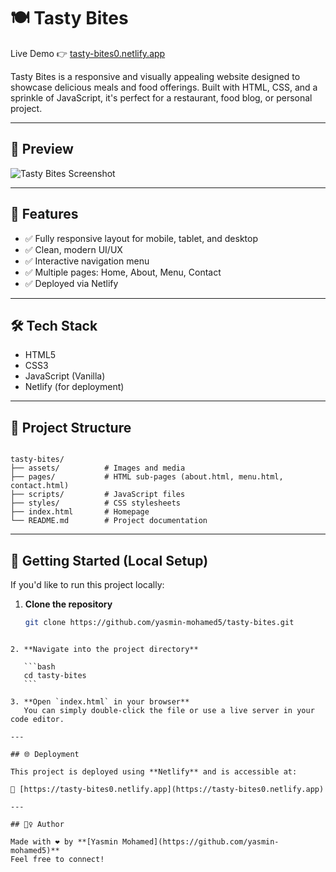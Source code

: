 # 🍽️ Tasty Bites

Live Demo 👉 [tasty-bites0.netlify.app](https://tasty-bites0.netlify.app/)

Tasty Bites is a responsive and visually appealing website designed to showcase delicious meals and food offerings. Built with HTML, CSS, and a sprinkle of JavaScript, it's perfect for a restaurant, food blog, or personal project.

---

## 📸 Preview

![Tasty Bites Screenshot](../tasty-bites/assets/preview.png) <!-- Replace with an actual screenshot path if available -->

---

## 🚀 Features

- ✅ Fully responsive layout for mobile, tablet, and desktop
- ✅ Clean, modern UI/UX
- ✅ Interactive navigation menu
- ✅ Multiple pages: Home, About, Menu, Contact
- ✅ Deployed via Netlify

---

## 🛠️ Tech Stack

- HTML5
- CSS3
- JavaScript (Vanilla)
- Netlify (for deployment)

---

## 📁 Project Structure

```

tasty-bites/
├── assets/          # Images and media
├── pages/           # HTML sub-pages (about.html, menu.html, contact.html)
├── scripts/         # JavaScript files
├── styles/          # CSS stylesheets
├── index.html       # Homepage
└── README.md        # Project documentation

````

---

## 🚀 Getting Started (Local Setup)

If you'd like to run this project locally:

1. **Clone the repository**
   ```bash
   git clone https://github.com/yasmin-mohamed5/tasty-bites.git
````

2. **Navigate into the project directory**

   ```bash
   cd tasty-bites
   ```

3. **Open `index.html` in your browser**
   You can simply double-click the file or use a live server in your code editor.

---

## 🌐 Deployment

This project is deployed using **Netlify** and is accessible at:

🔗 [https://tasty-bites0.netlify.app](https://tasty-bites0.netlify.app)

---

## 🙋‍♀️ Author

Made with ❤️ by **[Yasmin Mohamed](https://github.com/yasmin-mohamed5)**
Feel free to connect!
